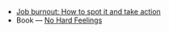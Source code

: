 - [Job burnout: How to spot it and take action](https://www.mayoclinic.org/healthy-lifestyle/adult-health/in-depth/burnout/art-20046642)
- Book — [No Hard Feelings](https://www.amazon.com/No-Hard-Feelings-Embracing-Emotions/dp/0525533834)